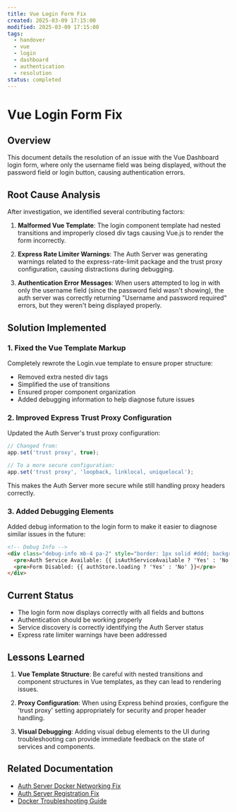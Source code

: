 ```yaml
---
title: Vue Login Form Fix
created: 2025-03-09 17:15:00
modified: 2025-03-09 17:15:00
tags:
  - handover
  - vue
  - login
  - dashboard
  - authentication
  - resolution
status: completed
---
```


# Vue Login Form Fix

## Overview

This document details the resolution of an issue with the Vue Dashboard login form, where only the username field was being displayed, without the password field or login button, causing authentication errors.

## Root Cause Analysis

After investigation, we identified several contributing factors:

1. **Malformed Vue Template**: The login component template had nested transitions and improperly closed div tags causing Vue.js to render the form incorrectly.

2. **Express Rate Limiter Warnings**: The Auth Server was generating warnings related to the express-rate-limit package and the trust proxy configuration, causing distractions during debugging.

3. **Authentication Error Messages**: When users attempted to log in with only the username field (since the password field wasn't showing), the auth server was correctly returning "Username and password required" errors, but they weren't being displayed properly.

## Solution Implemented

### 1. Fixed the Vue Template Markup

Completely rewrote the Login.vue template to ensure proper structure:

- Removed extra nested div tags
- Simplified the use of transitions 
- Ensured proper component organization
- Added debugging information to help diagnose future issues

### 2. Improved Express Trust Proxy Configuration

Updated the Auth Server's trust proxy configuration:

```javascript
// Changed from:
app.set('trust proxy', true);

// To a more secure configuration:
app.set('trust proxy', 'loopback, linklocal, uniquelocal');
```

This makes the Auth Server more secure while still handling proxy headers correctly.

### 3. Added Debugging Elements

Added debug information to the login form to make it easier to diagnose similar issues in the future:

```html
<!-- Debug Info -->
<div class="debug-info mb-4 pa-2" style="border: 1px solid #ddd; background: #f5f5f5;">
  <pre>Auth Service Available: {{ isAuthServiceAvailable ? 'Yes' : 'No' }}</pre>
  <pre>Form Disabled: {{ authStore.loading ? 'Yes' : 'No' }}</pre>
</div>
```

## Current Status

- The login form now displays correctly with all fields and buttons
- Authentication should be working properly
- Service discovery is correctly identifying the Auth Server status
- Express rate limiter warnings have been addressed

## Lessons Learned

1. **Vue Template Structure**: Be careful with nested transitions and component structures in Vue templates, as they can lead to rendering issues.

2. **Proxy Configuration**: When using Express behind proxies, configure the 'trust proxy' setting appropriately for security and proper header handling.

3. **Visual Debugging**: Adding visual debug elements to the UI during troubleshooting can provide immediate feedback on the state of services and components.

## Related Documentation

- [Auth Server Docker Networking Fix](/home/mothership/mukka/rag/mukka_vault/01-System/Handovers/2025-03-09_14-43_Auth_Server_Docker_Networking_Fix.md)
- [Auth Server Registration Fix](/home/mothership/mukka/rag/mukka_vault/01-System/Handovers/2025-03-09_16-55_Auth_Server_Registration_Fix.md)
- [Docker Troubleshooting Guide](/home/mothership/mukka/rag/mukka_vault/01-System/DevOps/Docker-Troubleshooting-Guide.md)
